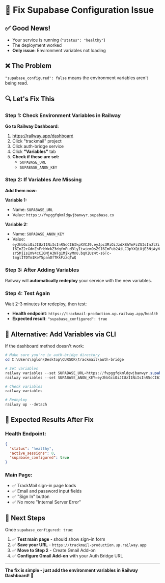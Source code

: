 # 🔧 Fix Supabase Configuration Issue

## ✅ Good News!
- Your service is running (`"status": "healthy"`)
- The deployment worked
- **Only issue**: Environment variables not loading

## ❌ The Problem
`"supabase_configured": false` means the environment variables aren't being read.

## 🔍 Let's Fix This

### Step 1: Check Environment Variables in Railway

**Go to Railway Dashboard:**
1. https://railway.app/dashboard
2. Click "trackmail" project
3. Click auth-bridge service
4. Click **"Variables"** tab
5. **Check if these are set:**
   - `SUPABASE_URL`
   - `SUPABASE_ANON_KEY`

### Step 2: If Variables Are Missing

**Add them now:**

**Variable 1:**
- Name: `SUPABASE_URL`
- Value: `https://fvpggfqkmldgwjbanwyr.supabase.co`

**Variable 2:**
- Name: `SUPABASE_ANON_KEY`
- Value: `eyJhbGciOiJIUzI1NiIsInR5cCI6IkpXVCJ9.eyJpc3MiOiJzdXBhYmFzZSIsInJlZiI6ImZ2cGdnZnFrbWxkZ3dqYmFud3lyIiwicm9sZSI6ImFub24iLCJpYXQiOjE3NjAyNzY5MjIsImV4cCI6MjA3NTg1MjkyMn0.bqVIUz4t-s6Tc-tmglITDTm1KeY5panOfTKkFzzqTwQ`

### Step 3: After Adding Variables

Railway will **automatically redeploy** your service with the new variables.

### Step 4: Test Again

Wait 2-3 minutes for redeploy, then test:
- **Health endpoint**: `https://trackmail-production.up.railway.app/health`
- **Expected result**: `"supabase_configured": true`

## 🎯 Alternative: Add Variables via CLI

If the dashboard method doesn't work:

```powershell
# Make sure you're in auth-bridge directory
cd C:\Users\aglon\Desktop\CURSOR\trackmail\auth-bridge

# Set variables
railway variables --set SUPABASE_URL=https://fvpggfqkmldgwjbanwyr.supabase.co
railway variables --set SUPABASE_ANON_KEY=eyJhbGciOiJIUzI1NiIsInR5cCI6IkpXVCJ9.eyJpc3MiOiJzdXBhYmFzZSIsInJlZiI6ImZ2cGdnZnFrbWxkZ3dqYmFud3lyIiwicm9sZSI6ImFub24iLCJpYXQiOjE3NjAyNzY5MjIsImV4cCI6MjA3NTg1MjkyMn0.bqVIUz4t-s6Tc-tmglITDTm1KeY5panOfTKkFzzqTwQ

# Check variables
railway variables

# Redeploy
railway up --detach
```

## 🎉 Expected Results After Fix

### Health Endpoint:
```json
{
  "status": "healthy",
  "active_sessions": 0,
  "supabase_configured": true
}
```

### Main Page:
- ✅ TrackMail sign-in page loads
- ✅ Email and password input fields
- ✅ "Sign In" button
- ✅ No more "Internal Server Error"

## 🚀 Next Steps

Once `supabase_configured: true`:

1. ✅ **Test main page** - should show sign-in form
2. ✅ **Save your URL** - `https://trackmail-production.up.railway.app`
3. ✅ **Move to Step 2** - Create Gmail Add-on
4. ✅ **Configure Gmail Add-on** with your Auth Bridge URL

---

**The fix is simple - just add the environment variables in Railway Dashboard!** 🎯
